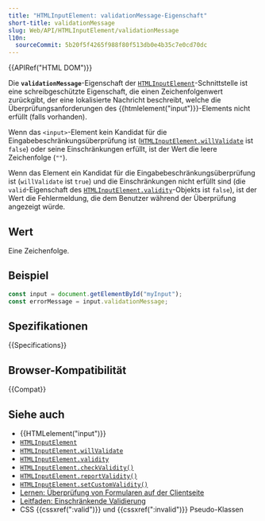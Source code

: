 ```yaml
---
title: "HTMLInputElement: validationMessage-Eigenschaft"
short-title: validationMessage
slug: Web/API/HTMLInputElement/validationMessage
l10n:
  sourceCommit: 5b20f5f4265f988f80f513db0e4b35c7e0cd70dc
---
```


{{APIRef("HTML DOM")}}

Die **`validationMessage`**-Eigenschaft der [`HTMLInputElement`](/de/docs/Web/API/HTMLInputElement)-Schnittstelle ist eine schreibgeschützte Eigenschaft, die einen Zeichenfolgenwert zurückgibt, der eine lokalisierte Nachricht beschreibt, welche die Überprüfungsanforderungen des {{htmlelement("input")}}-Elements nicht erfüllt (falls vorhanden).

Wenn das `<input>`-Element kein Kandidat für die Eingabebeschränkungsüberprüfung ist ([`HTMLInputElement.willValidate`](/de/docs/Web/API/HTMLInputElement/willValidate) ist `false`) oder seine Einschränkungen erfüllt, ist der Wert die leere Zeichenfolge (`""`).

Wenn das Element ein Kandidat für die Eingabebeschränkungsüberprüfung ist (`willValidate` ist `true`) und die Einschränkungen nicht erfüllt sind (die `valid`-Eigenschaft des [`HTMLInputElement.validity`](/de/docs/Web/API/HTMLInputElement/validity)-Objekts ist `false`), ist der Wert die Fehlermeldung, die dem Benutzer während der Überprüfung angezeigt würde.

## Wert

Eine Zeichenfolge.

## Beispiel

```js
const input = document.getElementById("myInput");
const errorMessage = input.validationMessage;
```

## Spezifikationen

{{Specifications}}

## Browser-Kompatibilität

{{Compat}}

## Siehe auch

- {{HTMLelement("input")}}
- [`HTMLInputElement`](/de/docs/Web/API/HTMLInputElement)
- [`HTMLInputElement.willValidate`](/de/docs/Web/API/HTMLInputElement/willValidate)
- [`HTMLInputElement.validity`](/de/docs/Web/API/HTMLInputElement/validity)
- [`HTMLInputElement.checkValidity()`](/de/docs/Web/API/HTMLInputElement/checkValidity)
- [`HTMLInputElement.reportValidity()`](/de/docs/Web/API/HTMLInputElement/reportValidity)
- [`HTMLInputElement.setCustomValidity()`](/de/docs/Web/API/HTMLInputElement/setCustomValidity)
- [Lernen: Überprüfung von Formularen auf der Clientseite](/de/docs/Learn_web_development/Extensions/Forms/Form_validation)
- [Leitfaden: Einschränkende Validierung](/de/docs/Web/HTML/Constraint_validation)
- CSS {{cssxref(":valid")}} und {{cssxref(":invalid")}} Pseudo-Klassen

